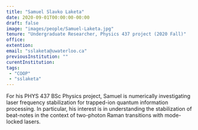 ```yaml
---
title: "Samuel Slavko Laketa"
date: 2020-09-01T00:00:00-00:00
draft: false
image: "images/people/Samuel-Laketa.jpg"
tenure: "Undergraduate Researcher, Physics 437 project (2020 Fall)"
office: 
extention: 
email: "sslaketa@uwaterloo.ca"
previousInstitution: ""
curentInstitution: 
tags:
 - "COOP"
 - "sslaketa"
---
```


For his PHYS 437 BSc Physics project, Samuel is numerically investigating laser frequency stabilization for trapped-ion quantum information processing. In particular, his interest is in understanding the stabilization of beat-notes in the context of two-photon Raman transitions with mode-locked lasers.
